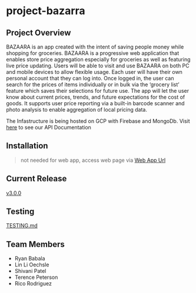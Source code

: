 # project-bazarra
## Project Overview
BAZAARA is an app created with the intent of saving people money while shopping for groceries. BAZAARA is a progressive web application that enables store price aggregation especially for groceries as well as featuring live price updating. Users will be able to visit and use BAZAARA on both PC and mobile devices to allow flexible usage. Each user will have their own personal account that they can log into. Once logged in, the user can search for the prices of items individually or in bulk via the ‘grocery list’ feature which saves their selections for future use. The app will let the user know about current prices, trends, and future expectations for the cost of goods. It supports user price reporting via a built-in barcode scanner and photo analysis to enable aggregation of local pricing data. 

The Infastructure is being hosted on GCP with Firebase and MongoDb. Visit [here](https://www.postman.com/bazaara/workspace/team-workspace/api/aed9dcf6-5c2f-4e28-8a5a-45cb01bc2ed6/version/82e5d025-163d-4527-91b5-0ed5474ac483) to see our API Documentation

## Installation
> not needed for web app, access web page via [Web App Url](#web-app-url)

## Current Release 
[v3.0.0](https://github.com/Capstone-Projects-2022-Spring/project_bazaaraUI/releases/tag/v3.0.0)

## Testing
[TESTING.md](https://github.com/Capstone-Projects-2022-Spring/project_bazaaraUI/blob/main/TESTING.md)

## Team Members
- Ryan Babala
- Lin Li Oechsle
- Shivani Patel
- Terence Peterson
- Rico Rodriguez

